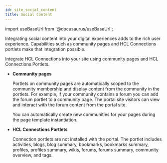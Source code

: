 ```yaml
---
id: site_social_content
title: Social Content
---
```

import useBaseUrl from '@docusaurus/useBaseUrl';



Integrating social content into your digital experiences adds to the rich user experience. Capabilities such as community pages and HCL Connections portlets make that integration possible.

Integrate HCL Connections into your site using community pages and HCL Connections Portlets.

-   **Community pages**

    Portlets on community pages are automatically scoped to the community membership and display content from the community in the portlets. For example, if your community contains a forum you can add the forum portlet to a community page. The portal site visitors can view and interact with the forum content from the portal site.

    You can automatically create new communities for your pages during the page template instantiation.

-   **HCL Connections Portlets**

    Connection portlets are not installed with the portal. The portlet includes activities, blogs, blog summary, bookmarks, bookmarks summary, profiles, profiles summary, wikis, forums, forums summary, community overview, and tags.


